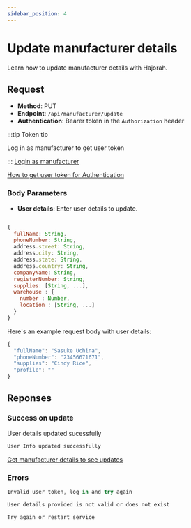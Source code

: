 ```yaml
---
sidebar_position: 4
---
```


# Update manufacturer details

Learn how to update manufacturer details with Hajorah.

## Request

- **Method**: PUT
- **Endpoint**: `/api/manufacturer/update`
- **Authentication**: Bearer token in the `Authorization` header

:::tip Token tip

Log in as manufacturer to get user token

:::
[Login as manufacturer](./login-manufacturer)

[How to get user token for Authentication](../intro.md#get-user-token-for-bearer-authentication)

### Body Parameters
- **User details**: Enter user details to update.
```jsx title="other user schema"

{
  fullName: String,
  phoneNumber: String,
  address.street: String,
  address.city: String,
  address.state: String,
  address.country: String,
  companyName: String,
  registerNumber: String,
  supplies: [String, ...],
  warehouse : {
    number : Number,
    location : [String, ...]
  }
}
```
Here's an example request body with user details:

```jsx title="updating selected details"
{
  "fullName": "Sasuke Uchina",
  "phoneNumber": "23456671671",
  "supplies": "Cindy Rice",
  "profile": ""
}
```
## Reponses
### Success on update
User details updated sucessfully

```jsx title="code 201:  success"
User Info updated successfully
```

[Get manufacturer details to see updates](./get-manufacturer)

### Errors
```jsx title="code 401:  Authentication failed"
Invalid user token, log in and try again
```

```jsx title="code 404:  Not found"
User details provided is not valid or does not exist
```

```jsx title="code 500:  Internal Server Error"
Try again or restart service
```